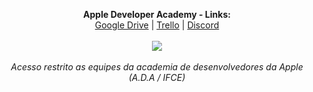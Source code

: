 <p align="center">
  <b>Apple Developer Academy - Links:</b><br>
  <a href="#">Google Drive</a> |
  <a href="#">Trello</a> |
  <a href="#">Discord</a>
  <br><br>
  <img src="https://www.iconsdb.com/icons/preview/silver/apple-xxl.png"><br><br>
  <i>Acesso restrito as equipes da academia de desenvolvedores da Apple (A.D.A / IFCE)</i><br>
</p>
